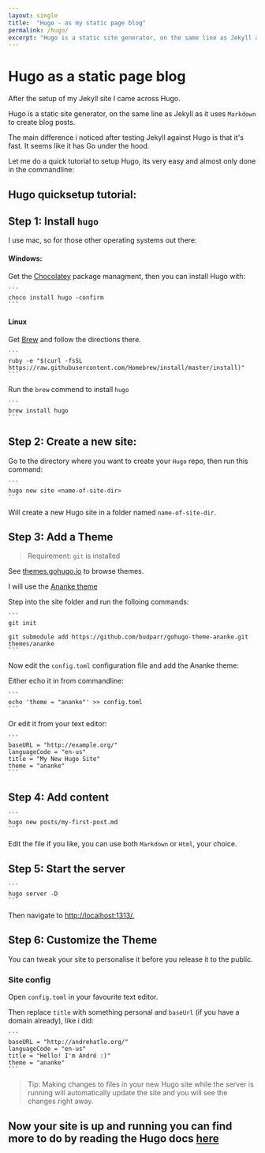 ```yaml
---
layout: single
title:  "Hugo - as my static page blog"
permalink: /hugo/
excerpt: "Hugo is a static site generator, on the same line as Jekyll as it uses `Markdown` to create blog posts. The main difference i noticed after testing Jekyll against Hugo is that it's fast. It seems like it has Go under the hood. Let me do a quick tutorial to setup Hugo, its very easy and almost only done in the commandline:"
---
```


# Hugo as a static page blog

After the setup of my Jekyll site I came across Hugo.

Hugo is a static site generator, on the same line as Jekyll as it uses `Markdown` to create blog posts.

The main difference i noticed after testing Jekyll against Hugo is that it's fast. It seems like it has Go under the hood.

Let me do a quick tutorial to setup Hugo, its very easy and almost only done in the commandline:

## Hugo quicksetup tutorial:


## Step 1: Install `hugo`

I use mac, so for those other operating systems out there:

#### Windows:

Get the [Chocolatey](https://chocolatey.org/) package managment, then you can install Hugo with:

    ```
    choco install hugo -confirm
    ```

#### Linux

Get [Brew](https://brew.sh/) and follow the directions there.

    ```
    ruby -e "$(curl -fsSL https://raw.githubusercontent.com/Homebrew/install/master/install)"
    ```

Run the `brew` commend to install `hugo`

    ```
    brew install hugo
    ```


## Step 2: Create a new site:

Go to the directory where you want to create your `Hugo` repo, then run this command:

    ```
    hugo new site <name-of-site-dir>
    ```

Will create a new Hugo site in a folder named `name-of-site-dir`.

## Step 3: Add a Theme

> Requirement: `git` is installed

See [themes.gohugo.io](themes.gohugo.io) to browse themes.

I will use the [Ananke theme](https://themes.gohugo.io/gohugo-theme-ananke/)

Step into the site folder and run the folloing commands:

    ```
    git init

    git submodule add https://github.com/budparr/gohugo-theme-ananke.git themes/ananke
    ```

Now edit the `config.toml` configuration file and add the Ananke theme:

Either echo it in from commandline:

    ```
    echo 'theme = "ananke"' >> config.toml
    ```

Or edit it from your text editor:

    ```
    baseURL = "http://example.org/"
    languageCode = "en-us"
    title = "My New Hugo Site"
    theme = "ananke"
    ```

## Step 4: Add content

    ```
    hugo new posts/my-first-post.md
    ```
Edit the file if you like, you can use both `Markdown` or `Html`, your choice.

## Step 5: Start the server

    ```
    hugo server -D
    ```

Then navigate to [http://localhost:1313/.](http://localhost:1313/.)

##  Step 6: Customize the Theme

You can tweak your site to personalise it before you release it to the public.

### Site config

Open `config.toml` in your favourite text editor.

Then replace `title` with something personal and `baseUrl` (if you have a domain already), like i did:

    ```
    baseURL = "http://andrehatlo.org/"
    languageCode = "en-us"
    title = "Hello! I'm André :)"
    theme = "ananke"
    ```

> Tip:
> Making changes to files in your new Hugo site
> while the server is running will automatically update
> the site and you will see the changes right away.

## Now your site is up and running you can find more to do by reading the Hugo docs [here](https://gohugo.io/documentation/)
